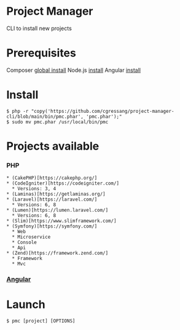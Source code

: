 # Project Manager

CLI to install new projects

# Prerequisites

  Composer [global install](https://getcomposer.org/download/)
  Node.js  [install](https://nodejs.org/en/download/)
  Angular  [install](https://angular.io/guide/setup-local)

# Install

  ```console
  $ php -r "copy('https://github.com/cgressang/project-manager-cli/blob/main/bin/pmc.phar', 'pmc.phar');"
  $ sudo mv pmc.phar /usr/local/bin/pmc
  ```

# Projects available

  ### PHP

    * (CakePHP)[https://cakephp.org/]
    * (CodeIgniter)[https://codeigniter.com/]
      * Versions: 3, 4
    * (Laminas)[https://getlaminas.org/]
    * (Laravel)[https://laravel.com/]
      * Versions: 6, 8
    * (Lumen)[https://lumen.laravel.com/]
      * Versions: 6, 8
    * (Slim)[https://www.slimframework.com/]
    * (Symfony)[https://symfony.com/]
      * Web
      * Microservice
      * Console
      * Api
    * (Zend)[https://framework.zend.com/]
      * Framework
      * Mvc

  ### [Angular](https://angular.io/)

# Launch

  ```console
  $ pmc [project] [OPTIONS]
  ```
